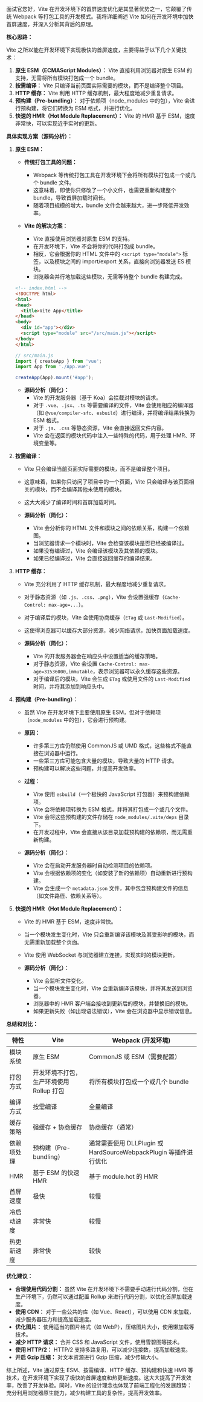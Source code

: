 面试官您好，Vite 在开发环境下的首屏速度优化是其显著优势之一，它颠覆了传统 Webpack 等打包工具的开发模式。我将详细阐述 Vite 如何在开发环境中加快首屏速度，并深入分析其背后的原理。

**核心思路：**

Vite 之所以能在开发环境下实现极快的首屏速度，主要得益于以下几个关键技术：

1.  **原生 ESM（ECMAScript Modules）：** Vite 直接利用浏览器对原生 ESM 的支持，无需将所有模块打包成一个 bundle。
2.  **按需编译：** Vite 只编译当前页面实际需要的模块，而不是编译整个项目。
3.  **HTTP 缓存：** Vite 利用 HTTP 缓存机制，最大程度地减少重复请求。
4.  **预构建（Pre-bundling）：** 对于依赖项（node_modules 中的包），Vite 会进行预构建，将它们转换为 ESM 格式，并进行优化。
5.  **快速的 HMR（Hot Module Replacement）：** Vite 的 HMR 基于 ESM，速度非常快，可以实现近乎实时的更新。

**具体实现方案（源码分析）：**

1.  **原生 ESM：**

    *   **传统打包工具的问题：**
        *   Webpack 等传统打包工具在开发环境下会将所有模块打包成一个或几个 bundle 文件。
        *   这意味着，即使你只修改了一个小文件，也需要重新构建整个 bundle，导致首屏加载时间长。
        *   随着项目规模的增大，bundle 文件会越来越大，进一步降低开发效率。

    *   **Vite 的解决方案：**
        *   Vite 直接使用浏览器对原生 ESM 的支持。
        *   在开发环境下，Vite 不会将你的代码打包成 bundle。
        *   相反，它会根据你的 HTML 文件中的 `<script type="module">` 标签，以及模块之间的 import/export 关系，直接向浏览器发送 ES 模块。
        *   浏览器会并行地加载这些模块，无需等待整个 bundle 构建完成。

    ```html
    <!-- index.html -->
    <!DOCTYPE html>
    <html>
    <head>
      <title>Vite App</title>
    </head>
    <body>
      <div id="app"></div>
      <script type="module" src="/src/main.js"></script>
    </body>
    </html>
    ```

    ```javascript
    // src/main.js
    import { createApp } from 'vue';
    import App from './App.vue';

    createApp(App).mount('#app');
    ```

    *   **源码分析（简化）：**
        *   Vite 的开发服务器（基于 Koa）会拦截对模块的请求。
        *   对于 `.vue`、`.jsx`、`.ts` 等需要编译的文件，Vite 会使用相应的编译器（如 `@vue/compiler-sfc`、`esbuild`）进行编译，并将编译结果转换为 ESM 格式。
        *   对于 `.js`、`.css` 等静态资源，Vite 会直接返回文件内容。
        *   Vite 会在返回的模块代码中注入一些特殊的代码，用于处理 HMR、环境变量等。

2.  **按需编译：**

    *   Vite 只会编译当前页面实际需要的模块，而不是编译整个项目。
    *   这意味着，如果你只访问了项目中的一个页面，Vite 只会编译与该页面相关的模块，而不会编译其他未使用的模块。
    *   这大大减少了编译时间和首屏加载时间。

    *   **源码分析（简化）：**
        *   Vite 会分析你的 HTML 文件和模块之间的依赖关系，构建一个依赖图。
        *   当浏览器请求一个模块时，Vite 会检查该模块是否已经被编译过。
        *   如果没有编译过，Vite 会编译该模块及其依赖的模块。
        *   如果已经编译过，Vite 会直接返回缓存的编译结果。

3.  **HTTP 缓存：**

    *   Vite 充分利用了 HTTP 缓存机制，最大程度地减少重复请求。
    *   对于静态资源（如 `.js`、`.css`、`.png`），Vite 会设置强缓存（`Cache-Control: max-age=...`）。
    *   对于编译后的模块，Vite 会使用协商缓存（`ETag` 或 `Last-Modified`）。
    *   这使得浏览器可以缓存大部分资源，减少网络请求，加快页面加载速度。

    *   **源码分析（简化）：**
        *   Vite 的开发服务器会在响应头中设置适当的缓存策略。
        *   对于静态资源，Vite 会设置 `Cache-Control: max-age=31536000,immutable`，表示浏览器可以永久缓存这些资源。
        *   对于编译后的模块，Vite 会生成 `ETag` 或使用文件的 `Last-Modified` 时间，并将其添加到响应头中。

4.  **预构建（Pre-bundling）：**

    *   虽然 Vite 在开发环境下主要使用原生 ESM，但对于依赖项（`node_modules` 中的包），它会进行预构建。
    *   **原因：**
        *   许多第三方库仍然使用 CommonJS 或 UMD 格式，这些格式不能直接在浏览器中运行。
        *   一些第三方库可能包含大量的模块，导致大量的 HTTP 请求。
        *   预构建可以解决这些问题，并提高开发效率。

    *   **过程：**
        *   Vite 使用 `esbuild`（一个极快的 JavaScript 打包器）来预构建依赖项。
        *   Vite 会将依赖项转换为 ESM 格式，并将其打包成一个或几个文件。
        *   Vite 会将这些预构建的文件存储在 `node_modules/.vite/deps` 目录下。
        *   在开发过程中，Vite 会直接从该目录加载预构建的依赖项，而无需重新构建。

    *   **源码分析（简化）：**
        *   Vite 会在启动开发服务器时自动检测项目的依赖项。
        *   Vite 会根据依赖项的变化（如安装了新的依赖项）自动重新进行预构建。
        *   Vite 会生成一个 `metadata.json` 文件，其中包含预构建文件的信息（如文件路径、依赖关系等）。

5.  **快速的 HMR（Hot Module Replacement）：**

    *   Vite 的 HMR 基于 ESM，速度非常快。
    *   当一个模块发生变化时，Vite 只会重新编译该模块及其受影响的模块，而无需重新加载整个页面。
    *   Vite 使用 WebSocket 与浏览器建立连接，实现实时的模块更新。

    *   **源码分析（简化）：**
        *   Vite 会监听文件变化。
        *   当一个模块发生变化时，Vite 会重新编译该模块，并将其发送到浏览器。
        *   浏览器中的 HMR 客户端会接收到更新后的模块，并替换旧的模块。
        *   如果更新失败（如出现语法错误），Vite 会在浏览器中显示错误信息。

**总结和对比：**

| 特性         | Vite                                                         | Webpack (开发环境)                                            |
| ------------ | ------------------------------------------------------------ | ------------------------------------------------------------ |
| 模块系统     | 原生 ESM                                                     | CommonJS 或 ESM（需要配置）                                  |
| 打包方式     | 开发环境不打包，生产环境使用 Rollup 打包                     | 将所有模块打包成一个或几个 bundle                              |
| 编译方式     | 按需编译                                                     | 全量编译                                                     |
| 缓存策略     | 强缓存 + 协商缓存                                             | 协商缓存（通常）                                               |
| 依赖项处理   | 预构建（Pre-bundling）                                        | 通常需要使用 DLLPlugin 或 HardSourceWebpackPlugin 等插件进行优化 |
| HMR          | 基于 ESM 的快速 HMR                                            | 基于 module.hot 的 HMR                                        |
| 首屏速度     | 极快                                                         | 较慢                                                         |
| 冷启动速度   | 非常快                                                       | 较慢                                                         |
| 热更新速度   | 非常快                                                       | 较快                                                         |

**优化建议：**

*   **合理使用代码分割：** 虽然 Vite 在开发环境下不需要手动进行代码分割，但在生产环境下，仍然可以通过配置 Rollup 来进行代码分割，以优化首屏加载速度。
*   **使用 CDN：** 对于一些公共的库（如 Vue、React），可以使用 CDN 来加载，减少服务器压力和提高加载速度。
*   **优化图片：** 使用适当的图片格式（如 WebP），压缩图片大小，使用懒加载等技术。
*   **减少 HTTP 请求：** 合并 CSS 和 JavaScript 文件，使用雪碧图等技术。
*   **使用 HTTP/2：** HTTP/2 支持多路复用，可以减少连接数，提高加载速度。
*   **开启 Gzip 压缩：** 对文本资源进行 Gzip 压缩，减少传输大小。

综上所述，Vite 通过原生 ESM、按需编译、HTTP 缓存、预构建和快速 HMR 等技术，在开发环境下实现了极快的首屏速度和热更新速度。这大大提高了开发效率，改善了开发体验。同时，Vite 的设计理念也体现了前端工程化的发展趋势：充分利用浏览器原生能力，减少构建工具的复杂性，提高开发效率。

